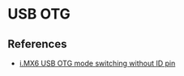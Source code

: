 USB OTG
===

References
---
- [i.MX6 USB OTG mode switching without ID pin](https://community.nxp.com/t5/i-MX-Processors/i-MX6-USB-OTG-mode-switching-without-ID-pin/m-p/241587)

